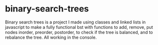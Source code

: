 # binary-search-trees
Binary search trees is a project I made using classes and linked lists in javascript to make a fully functional bst with functions to add, remove, put nodes inorder, preorder, postorder, to check if the tree is balanced, and to rebalance the tree. All working in the console.